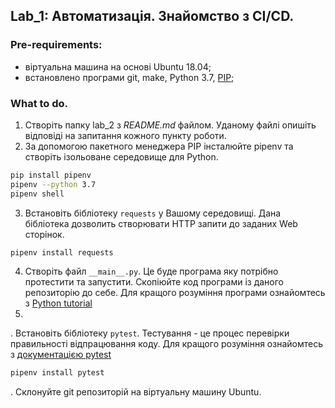 ## Lab_1: Автоматизація. Знайомство з CI/CD.
### Pre-requirements:
- віртуальна машина на основі Ubuntu 18.04;
- встановлено програми git, make, Python 3.7, [PIP](https://linuxize.com/post/how-to-install-pip-on-ubuntu-18.04/);
### What to do.
1. Створіть папку lab_2 з _README.md_ файлом. Уданому файлі опишіть відповіді на запитання кожного пункту роботи.
2. За допомогою пакетного менеджера PIP інсталюйте pipenv та створіть ізольоване середовище для Python.
```bash
pip install pipenv
pipenv --python 3.7
pipenv shell
```
3. Встановіть бібліотеку `requests` у Вашому середовищі. Дана бібліотека дозволить створювати HTTP запити до заданих Web сторінок.
```bash
pipenv install requests
```
4. Створіть файл `__main__.py`. Це буде програма яку потрібно протестити та запустити. Скопіюйте код програми із даного репозиторію до себе. Для кращого розуміння програми ознайомтесь з [Python tutorial](https://www.tutorialspoint.com/python/index.htm)
5. 
. Встановіть бібліотеку `pytest`. Тестування - це процес перевірки правильності відпрацювання коду. Для кращого розуміння ознайомтесь з [документацією pytest](https://docs.pytest.org/en/latest/#)
```bash
pipenv install pytest
```

. Склонуйте git репозиторій на віртуальну машину Ubuntu.
